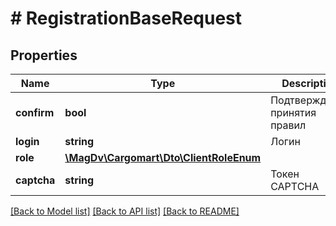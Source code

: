 # # RegistrationBaseRequest

## Properties

Name | Type | Description | Notes
------------ | ------------- | ------------- | -------------
**confirm** | **bool** | Подтверждение принятия правил | [default to false]
**login** | **string** | Логин |
**role** | [**\MagDv\Cargomart\Dto\ClientRoleEnum**](ClientRoleEnum.md) |  |
**captcha** | **string** | Токен CAPTCHA |

[[Back to Model list]](../../README.md#models) [[Back to API list]](../../README.md#endpoints) [[Back to README]](../../README.md)
